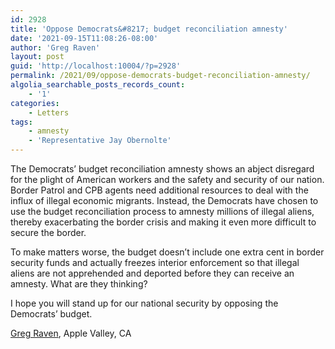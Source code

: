 ```yaml
---
id: 2928
title: 'Oppose Democrats&#8217; budget reconciliation amnesty'
date: '2021-09-15T11:08:26-08:00'
author: 'Greg Raven'
layout: post
guid: 'http://localhost:10004/?p=2928'
permalink: /2021/09/oppose-democrats-budget-reconciliation-amnesty/
algolia_searchable_posts_records_count:
    - '1'
categories:
    - Letters
tags:
    - amnesty
    - 'Representative Jay Obernolte'
---
```


The Democrats’ budget reconciliation amnesty shows an abject disregard for the plight of American workers and the safety and security of our nation. Border Patrol and CPB agents need additional resources to deal with the influx of illegal economic migrants. Instead, the Democrats have chosen to use the budget reconciliation process to amnesty millions of illegal aliens, thereby exacerbating the border crisis and making it even more difficult to secure the border.

To make matters worse, the budget doesn’t include one extra cent in border security funds and actually freezes interior enforcement so that illegal aliens are not apprehended and deported before they can receive an amnesty. What are they thinking?

I hope you will stand up for our national security by opposing the Democrats’ budget.

[Greg Raven](https://www.gregraven.org/), Apple Valley, CA